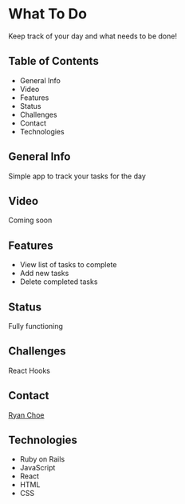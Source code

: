 # What To Do

Keep track of your day and what needs to be done!

## Table of Contents

* General Info
* Video
* Features
* Status
* Challenges
* Contact
* Technologies

## General Info

Simple app to track your tasks for the day

## Video
Coming soon

## Features

* View list of tasks to complete
* Add new tasks
* Delete completed tasks

## Status

Fully functioning

## Challenges

React Hooks

## Contact

[Ryan Choe](https://www.linkedin.com/in/ryanchoe1229/)

## Technologies

* Ruby on Rails
* JavaScript
* React
* HTML
* CSS